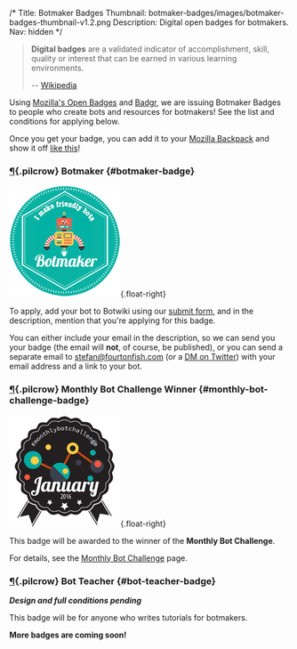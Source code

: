/*
Title: Botmaker Badges
Thumbnail: botmaker-badges/images/botmaker-badges-thumbnail-v1.2.png
Description: Digital open badges for botmakers.
Nav: hidden
*/

> **Digital badges** are a validated indicator of accomplishment, skill, quality or interest that can be earned in various learning environments.
>
> -- [Wikipedia](https://en.wikipedia.org/wiki/Digital_badge)

Using [Mozilla's Open Badges](https://en.wikipedia.org/wiki/Mozilla_Open_Badges) and [Badgr](http://info.badgr.io/), we are issuing Botmaker Badges to people who create bots and resources for botmakers! See the list and conditions for applying below.

Once you get your badge, you can add it to your [Mozilla Backpack](https://backpack.openbadges.org/) and show it off [like this](https://backpack.openbadges.org/share/110353f11a04184be77cd6ae7e856fea/)!




### [¶](#botmaker-badge){.pilcrow} Botmaker {#botmaker-badge}

![Botmaker Badge](/content/botmaker-badges/images/botmaker-badge.png){.float-right}

To apply, add your bot to Botwiki using our [submit form](http://botwiki.org/submit-your-bot), and in the description, mention that you're applying for this badge.

You can either include your email in the description, so we can send you your badge (the email will **not**, of course, be published), or you can send a separate email to [stefan@fourtonfish.com](mailto:stefan@fourtonfish.com) (or a [DM on Twitter](https://twitter.com/fourtonfish)) with your email address and a link to your bot.

### [¶](#monthly-bot-challenge-badge){.pilcrow} Monthly Bot Challenge Winner {#monthly-bot-challenge-badge}

![Monthly Bot Challenge Badge](/content/botmaker-badges/images/monthly-bot-challenge-winner.png){.float-right}

This badge will be awarded to the winner of the **Monthly Bot Challenge**.


For details, see the [Monthly Bot Challenge](/monthly-bot-challenge/) page.

### [¶](#bot-teacher-badge){.pilcrow} Bot Teacher {#bot-teacher-badge}

***Design and full conditions pending***

This badge will be for anyone who writes tutorials for botmakers.

**More badges are coming soon!** 

